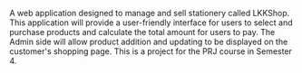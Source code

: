 A web application designed to manage and sell stationery called LKKShop. This application will provide a user-friendly interface for users to select and purchase products and calculate the total amount for users to pay. The Admin side will allow product addition and updating to be displayed on the customer's shopping page. This is a project for the PRJ course in Semester 4.
